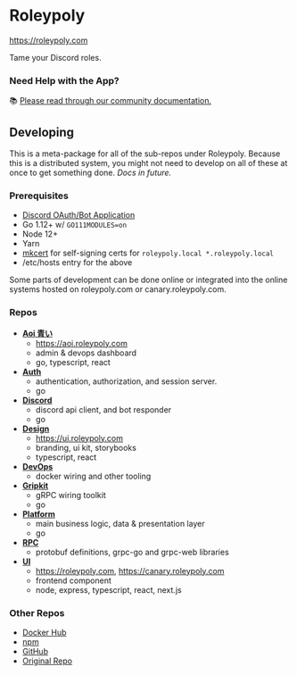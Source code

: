 # Roleypoly

https://roleypoly.com

Tame your Discord roles.

### Need Help with the App?

📚 [Please read through our community documentation.](https://github.com/roleypoly/community-docs)

## Developing

This is a meta-package for all of the sub-repos under Roleypoly. Because this is a distributed system, you might not need to develop on all of these at once to get something done. *Docs in future.*

### Prerequisites

- [Discord OAuth/Bot Application](https://discordapp.com/developers)
- Go 1.12+ w/ `GO111MODULES=on`
- Node 12+
- Yarn
- [mkcert](https://github.com/FiloSottile/mkcert) for self-signing certs for `roleypoly.local *.roleypoly.local`
- /etc/hosts entry for the above

Some parts of development can be done online or integrated into the online systems hosted on roleypoly.com or canary.roleypoly.com.

### Repos

- [**Aoi 青い**](https://github.com/roleypoly/aoi)
  - https://aoi.roleypoly.com
  - admin & devops dashboard
  - go, typescript, react
- [**Auth**](https://github.com/roleypoly/auth) 
  - authentication, authorization, and session server. 
  - go
- [**Discord**](https://github.com/roleypoly/discord) 
  - discord api client, and bot responder
  - go
- [**Design**](https://github.com/roleypoly/design)
  - https://ui.roleypoly.com
  - branding, ui kit, storybooks
  - typescript, react
- [**DevOps**](https://github.com/roleypoly/devops) 
  - docker wiring and other tooling
- [**Gripkit**](https://github.com/roleypoly/gripkit)
  - gRPC wiring toolkit
  - go
- [**Platform**](https://github.com/roleypoly/platform) 
  - main business logic, data & presentation layer
  - go
- [**RPC**](https://github.com/roleypoly/rpc) 
  - protobuf definitions, grpc-go and grpc-web libraries
- [**UI**](https://github.com/roleypoly/ui)
  - https://roleypoly.com, https://canary.roleypoly.com
  - frontend component
  - node, express, typescript, react, next.js

### Other Repos

- [Docker Hub](https://hub.docker.com/u/roleypoly)
- [npm](https://www.npmjs.com/org/roleypoly)
- [GitHub](https://github.com/roleypoly)
- [Original Repo](https://github.com/kayteh/roleypoly)
